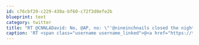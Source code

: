 ```yaml
---
id: c76cbf20-c229-430a-bf60-c72f3d0efe2b
blueprint: text
category: twitter
title: "RT @CNNLADavid: No, @AP, no: \"'@nineinchnails closed the night with a slow and smoky cover of Johnny Cash's 'Hurt.'\" bit.ly/14lhyXb…"
caption: 'RT <span class="username username_linked">@<a href="https://twitter.com/CNNLADavid" title="David Daniel @🏠">CNNLADavid</a></span>: No, <span class="username username_linked">@<a href="https://twitter.com/AP" title="The Associated Press">AP</a></span>, no: "''<span class="username username_linked">@<a href="https://twitter.com/nineinchnails" title="nine inch nails">nineinchnails</a></span> closed the night with a slow and smoky cover of Johnny Cash''s ''Hurt.''" <a href="http://bit.ly/14lhyXb" title="http://bit.ly/14lhyXb" class="link link_untco">bit.ly/14lhyXb</a>…'
---
```

